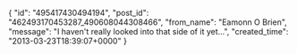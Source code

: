  {
   "id": "495417430494194",
   "post_id": "462493170453287_490608044308466",
   "from_name": "Eamonn O Brien",
   "message": "I haven't really looked into that side of it yet...",
   "created_time": "2013-03-23T18:39:07+0000"
 }
